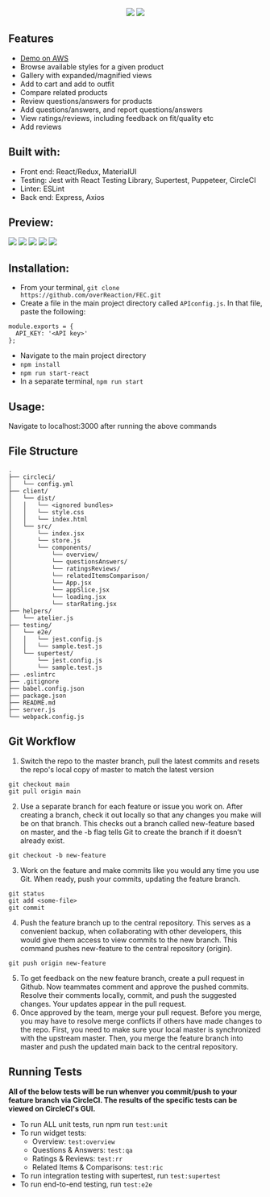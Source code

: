 <p align='center'>
  <img src='screenshots/Screen Shot 2021-05-31 at 5.23.21 PM.png'/>
  <img src='screenshots/Screen Shot 2021-05-31 at 5.24.27 PM.png'/>
</p>

## Features
- <a href="http://ec2-18-118-17-178.us-east-2.compute.amazonaws.com:3000/">Demo on AWS</a>
- Browse available styles for a given product
- Gallery with expanded/magnified views
- Add to cart and add to outfit
- Compare related products
- Review questions/answers for products
- Add questions/answers, and report questions/answers
- View ratings/reviews, including feedback on fit/quality etc
- Add reviews

## Built with:
- Front end: React/Redux, MaterialUI
- Testing: Jest with React Testing Library, Supertest, Puppeteer, CircleCI
- Linter: ESLint
- Back end: Express, Axios

## Preview:
<img src='screenshots/Screen Shot 2021-05-31 at 5.03.06 PM.png'/>
<img src='screenshots/Screen Shot 2021-05-31 at 5.05.23 PM.png'/>
<img src='screenshots/Screen Shot 2021-05-31 at 5.07.03 PM.png'/>
<img src='screenshots/Screen Shot 2021-05-31 at 5.07.37 PM.png'/>
<img src='screenshots/Screen Shot 2021-05-31 at 5.08.56 PM.png'/>

## Installation:
- From your terminal, `git clone https://github.com/overReaction/FEC.git`
- Create a file in the main project directory called `APIconfig.js`. In that file, paste the following:
```
module.exports = {
  API_KEY: '<API key>'
};

```
- Navigate to the main project directory
- `npm install`
- `npm run start-react`
- In a separate terminal, `npm run start`

## Usage:
Navigate to localhost:3000 after running the above commands

## File Structure
```
.
├── circleci/
│   └── config.yml
├── client/
│   └── dist/
│   │   └── <ignored bundles>
│   │   └── style.css
│   │   └── index.html
│   └── src/
│       └── index.jsx
│       └── store.js
│       └── components/
│           └── overview/
│           └── questionsAnswers/
│           └── ratingsReviews/
│           └── relatedItemsComparison/
│           └── App.jsx
│           └── appSlice.jsx
│           └── loading.jsx
│           └── starRating.jsx
├── helpers/
│   └── atelier.js
├── testing/
│   └── e2e/
│   │   └── jest.config.js
│   │   └── sample.test.js
│   └── supertest/
│       └── jest.config.js
│       └── sample.test.js
├── .eslintrc
├── .gitignore
├── babel.config.json
├── package.json
├── README.md
├── server.js
└── webpack.config.js
```

## Git Workflow
1) Switch the repo to the master branch, pull the latest commits and resets the repo's local copy of master to match the latest version
```
git checkout main
git pull origin main
```
2) Use a separate branch for each feature or issue you work on. After creating a branch, check it out locally so that any changes you make will be on that branch. This checks out a branch called new-feature based on master, and the -b flag tells Git to create the branch if it doesn’t already exist.
```
git checkout -b new-feature
```
3) Work on the feature and make commits like you would any time you use Git. When ready, push your commits, updating the feature branch.
```
git status
git add <some-file>
git commit
```
4) Push the feature branch up to the central repository. This serves as a convenient backup, when collaborating with other developers, this would give them access to view commits to the new branch. This command pushes new-feature to the central repository (origin).
```
git push origin new-feature
```
5) To get feedback on the new feature branch, create a pull request in Github. Now teammates comment and approve the pushed commits. Resolve their comments locally, commit, and push the suggested changes. Your updates appear in the pull request.
6) Once approved by the team, merge your pull request. Before you merge, you may have to resolve merge conflicts if others have made changes to the repo. First, you need to make sure your local master is synchronized with the upstream master. Then, you merge the feature branch into master and push the updated main back to the central repository.

## Running Tests
<b>All of the below tests will be run whenver you commit/push to your feature branch via CircleCI. The results of the specific tests can be viewed on CircleCI's GUI.</b>
- To run ALL unit tests, run npm run `test:unit`
- To run widget tests:
  - Overview: `test:overview`
  - Questions & Answers: `test:qa`
  - Ratings & Reviews: `test:rr`
  - Related Items & Comparisons: `test:ric`
- To run integration testing with supertest, run `test:supertest`
- To run end-to-end testing, run `test:e2e`

